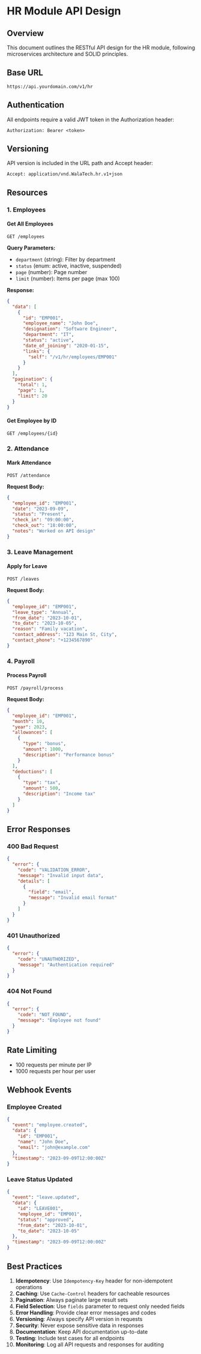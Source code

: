 # HR Module API Design

## Overview
This document outlines the RESTful API design for the HR module, following microservices architecture and SOLID principles.

## Base URL
```
https://api.yourdomain.com/v1/hr
```

## Authentication
All endpoints require a valid JWT token in the Authorization header:
```
Authorization: Bearer <token>
```

## Versioning
API version is included in the URL path and Accept header:
```
Accept: application/vnd.WalaTech.hr.v1+json
```

## Resources

### 1. Employees

#### Get All Employees
```http
GET /employees
```

**Query Parameters:**
- `department` (string): Filter by department
- `status` (enum: active, inactive, suspended)
- `page` (number): Page number
- `limit` (number): Items per page (max 100)

**Response:**
```json
{
  "data": [
    {
      "id": "EMP001",
      "employee_name": "John Doe",
      "designation": "Software Engineer",
      "department": "IT",
      "status": "active",
      "date_of_joining": "2020-01-15",
      "links": {
        "self": "/v1/hr/employees/EMP001"
      }
    }
  ],
  "pagination": {
    "total": 1,
    "page": 1,
    "limit": 20
  }
}
```

#### Get Employee by ID
```http
GET /employees/{id}
```

### 2. Attendance

#### Mark Attendance
```http
POST /attendance
```

**Request Body:**
```json
{
  "employee_id": "EMP001",
  "date": "2023-09-09",
  "status": "Present",
  "check_in": "09:00:00",
  "check_out": "18:00:00",
  "notes": "Worked on API design"
}
```

### 3. Leave Management

#### Apply for Leave
```http
POST /leaves
```

**Request Body:**
```json
{
  "employee_id": "EMP001",
  "leave_type": "Annual",
  "from_date": "2023-10-01",
  "to_date": "2023-10-05",
  "reason": "Family vacation",
  "contact_address": "123 Main St, City",
  "contact_phone": "+1234567890"
}
```

### 4. Payroll

#### Process Payroll
```http
POST /payroll/process
```

**Request Body:**
```json
{
  "employee_id": "EMP001",
  "month": 10,
  "year": 2023,
  "allowances": [
    {
      "type": "bonus",
      "amount": 1000,
      "description": "Performance bonus"
    }
  ],
  "deductions": [
    {
      "type": "tax",
      "amount": 500,
      "description": "Income tax"
    }
  ]
}
```

## Error Responses

### 400 Bad Request
```json
{
  "error": {
    "code": "VALIDATION_ERROR",
    "message": "Invalid input data",
    "details": [
      {
        "field": "email",
        "message": "Invalid email format"
      }
    ]
  }
}
```

### 401 Unauthorized
```json
{
  "error": {
    "code": "UNAUTHORIZED",
    "message": "Authentication required"
  }
}
```

### 404 Not Found
```json
{
  "error": {
    "code": "NOT_FOUND",
    "message": "Employee not found"
  }
}
```

## Rate Limiting
- 100 requests per minute per IP
- 1000 requests per hour per user

## Webhook Events

### Employee Created
```json
{
  "event": "employee.created",
  "data": {
    "id": "EMP001",
    "name": "John Doe",
    "email": "john@example.com"
  },
  "timestamp": "2023-09-09T12:00:00Z"
}
```

### Leave Status Updated
```json
{
  "event": "leave.updated",
  "data": {
    "id": "LEAVE001",
    "employee_id": "EMP001",
    "status": "approved",
    "from_date": "2023-10-01",
    "to_date": "2023-10-05"
  },
  "timestamp": "2023-09-09T12:00:00Z"
}
```

## Best Practices

1. **Idempotency**: Use `Idempotency-Key` header for non-idempotent operations
2. **Caching**: Use `Cache-Control` headers for cacheable resources
3. **Pagination**: Always paginate large result sets
4. **Field Selection**: Use `fields` parameter to request only needed fields
5. **Error Handling**: Provide clear error messages and codes
6. **Versioning**: Always specify API version in requests
7. **Security**: Never expose sensitive data in responses
8. **Documentation**: Keep API documentation up-to-date
9. **Testing**: Include test cases for all endpoints
10. **Monitoring**: Log all API requests and responses for auditing
